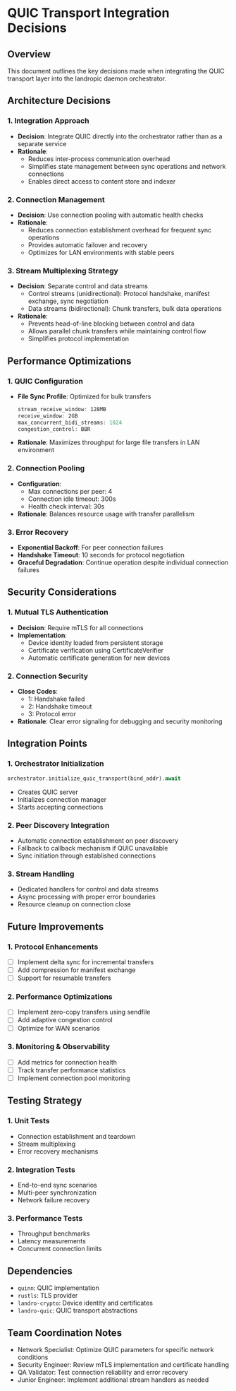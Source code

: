 # QUIC Transport Integration Decisions

## Overview
This document outlines the key decisions made when integrating the QUIC transport layer into the landropic daemon orchestrator.

## Architecture Decisions

### 1. Integration Approach
- **Decision**: Integrate QUIC directly into the orchestrator rather than as a separate service
- **Rationale**: 
  - Reduces inter-process communication overhead
  - Simplifies state management between sync operations and network connections
  - Enables direct access to content store and indexer

### 2. Connection Management
- **Decision**: Use connection pooling with automatic health checks
- **Rationale**:
  - Reduces connection establishment overhead for frequent sync operations
  - Provides automatic failover and recovery
  - Optimizes for LAN environments with stable peers

### 3. Stream Multiplexing Strategy
- **Decision**: Separate control and data streams
  - Control streams (unidirectional): Protocol handshake, manifest exchange, sync negotiation
  - Data streams (bidirectional): Chunk transfers, bulk data operations
- **Rationale**:
  - Prevents head-of-line blocking between control and data
  - Allows parallel chunk transfers while maintaining control flow
  - Simplifies protocol implementation

## Performance Optimizations

### 1. QUIC Configuration
- **File Sync Profile**: Optimized for bulk transfers
  ```rust
  stream_receive_window: 128MB
  receive_window: 2GB
  max_concurrent_bidi_streams: 1024
  congestion_control: BBR
  ```
- **Rationale**: Maximizes throughput for large file transfers in LAN environment

### 2. Connection Pooling
- **Configuration**:
  - Max connections per peer: 4
  - Connection idle timeout: 300s
  - Health check interval: 30s
- **Rationale**: Balances resource usage with transfer parallelism

### 3. Error Recovery
- **Exponential Backoff**: For peer connection failures
- **Handshake Timeout**: 10 seconds for protocol negotiation
- **Graceful Degradation**: Continue operation despite individual connection failures

## Security Considerations

### 1. Mutual TLS Authentication
- **Decision**: Require mTLS for all connections
- **Implementation**: 
  - Device identity loaded from persistent storage
  - Certificate verification using CertificateVerifier
  - Automatic certificate generation for new devices

### 2. Connection Security
- **Close Codes**:
  - 1: Handshake failed
  - 2: Handshake timeout
  - 3: Protocol error
- **Rationale**: Clear error signaling for debugging and security monitoring

## Integration Points

### 1. Orchestrator Initialization
```rust
orchestrator.initialize_quic_transport(bind_addr).await
```
- Creates QUIC server
- Initializes connection manager
- Starts accepting connections

### 2. Peer Discovery Integration
- Automatic connection establishment on peer discovery
- Fallback to callback mechanism if QUIC unavailable
- Sync initiation through established connections

### 3. Stream Handling
- Dedicated handlers for control and data streams
- Async processing with proper error boundaries
- Resource cleanup on connection close

## Future Improvements

### 1. Protocol Enhancements
- [ ] Implement delta sync for incremental transfers
- [ ] Add compression for manifest exchange
- [ ] Support for resumable transfers

### 2. Performance Optimizations
- [ ] Implement zero-copy transfers using sendfile
- [ ] Add adaptive congestion control
- [ ] Optimize for WAN scenarios

### 3. Monitoring & Observability
- [ ] Add metrics for connection health
- [ ] Track transfer performance statistics
- [ ] Implement connection pool monitoring

## Testing Strategy

### 1. Unit Tests
- Connection establishment and teardown
- Stream multiplexing
- Error recovery mechanisms

### 2. Integration Tests
- End-to-end sync scenarios
- Multi-peer synchronization
- Network failure recovery

### 3. Performance Tests
- Throughput benchmarks
- Latency measurements
- Concurrent connection limits

## Dependencies
- `quinn`: QUIC implementation
- `rustls`: TLS provider
- `landro-crypto`: Device identity and certificates
- `landro-quic`: QUIC transport abstractions

## Team Coordination Notes
- Network Specialist: Optimize QUIC parameters for specific network conditions
- Security Engineer: Review mTLS implementation and certificate handling
- QA Validator: Test connection reliability and error recovery
- Junior Engineer: Implement additional stream handlers as needed